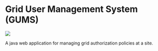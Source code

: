 # Grid User Management System (GUMS)

[![](https://api.travis-ci.org/opensciencegrid/gums.svg?branch=master)](https://travis-ci.org/opensciencegrid/gums)

A java web application for managing grid authorization policies at a site.

